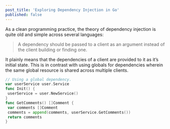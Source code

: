 ```yaml
---
post_title: 'Exploring Dependency Injection in Go'
published: false
---
```


As a clean programming practice, the theory of dependency injection is quite old and simple across several languages: 

> A dependency should be passed to a client as an argument instead of the client building or finding one.

It plainly means that the dependencies of a client are provided to it as it’s initial state. 
This is in contrast with using globals for dependencies wherein the same global resource is shared across multiple clients.

```go
// Using a global dependency. 
var userService user.Service
func Init() {
 userService = user.NewService()
}
func GetComments() []Comment {
 var comments []Comment
 comments = append(comments, userService.GetComments())
 return comments
}
```
